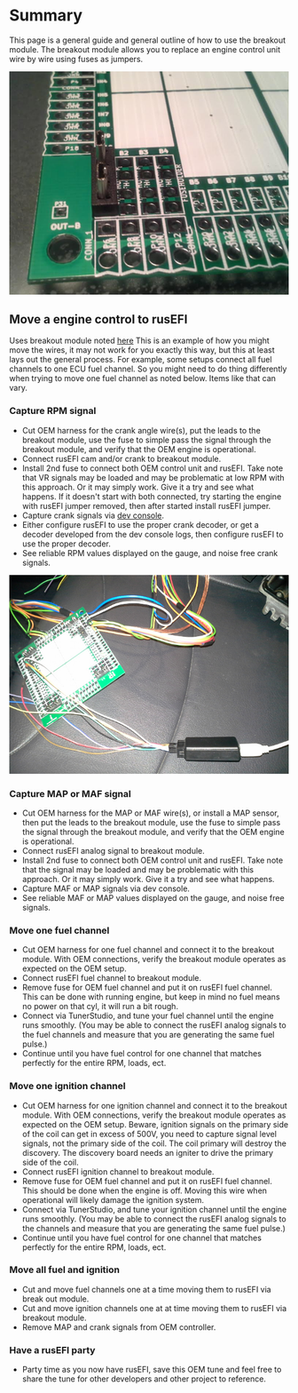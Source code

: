 # Summary

This page is a general guide and general outline of how to use the breakout module. The breakout module allows you to replace an engine control unit wire by wire using fuses as jumpers.

![Breakout](Images/breakout.png)

## Move a engine control to rusEFI

Uses breakout module noted [here](http://rusefi.com/forum/viewtopic.php?f=4&t=454) This is an example of how you might move the wires, it may not work for you exactly this way, but this at least lays out the general process. For example, some setups connect all fuel channels to one ECU fuel channel. So you might need to do thing differently when trying to move one fuel channel as noted below. Items like that can vary.

### Capture RPM signal

* Cut OEM harness for the crank angle wire(s), put the leads to the breakout module, use the fuse to simple pass the signal through the breakout module, and verify that the OEM engine is operational.
* Connect rusEFI cam and/or crank to breakout module.
* Install 2nd fuse to connect both OEM control unit and rusEFI. Take note that VR signals may be loaded and may be problematic at low RPM with this approach. Or it may simply work. Give it a try and see what happens. If it doesn't start with both connected, try starting the engine with rusEFI jumper removed, then after started install rusEFI jumper.
* Capture crank signals via [dev console](Console.md).
* Either configure rusEFI to use the proper crank decoder, or get a decoder developed from the dev console logs, then configure rusEFI to use the proper decoder.
* See reliable RPM values displayed on the gauge, and noise free crank signals.

![Harness and Analyzer](Images/Harness_and_analyzer.jpg)

### Capture MAP or MAF signal

* Cut OEM harness for the MAP or MAF wire(s), or install a MAP sensor, then put the leads to the breakout module, use the fuse to simple pass the signal through the breakout module, and verify that the OEM engine is operational.
* Connect rusEFI analog signal to breakout module.
* Install 2nd fuse to connect both OEM control unit and rusEFI. Take note that the signal may be loaded and may be problematic with this approach. Or it may simply work. Give it a try and see what happens.
* Capture MAF or MAP signals via dev console.
* See reliable MAF or MAP values displayed on the gauge, and noise free signals.

### Move one fuel channel

* Cut OEM harness for one fuel channel and connect it to the breakout module. With OEM connections, verify the breakout module operates as expected on the OEM setup.
* Connect rusEFI fuel channel to breakout module.
* Remove fuse for OEM fuel channel and put it on rusEFI fuel channel. This can be done with running engine, but keep in mind no fuel means no power on that cyl, it will run a bit rough.
* Connect via TunerStudio, and tune your fuel channel until the engine runs smoothly. (You may be able to connect the rusEFI analog signals to the fuel channels and measure that you are generating the same fuel pulse.)
* Continue until you have fuel control for one channel that matches perfectly for the entire RPM, loads, ect.

### Move one ignition channel

* Cut OEM harness for one ignition channel and connect it to the breakout module. With OEM connections, verify the breakout module operates as expected on the OEM setup. Beware, ignition signals on the primary side of the coil can get in excess of 500V, you need to capture signal level signals, not the primary side of the coil. The coil primary will destroy the discovery. The discovery board needs an igniter to drive the primary side of the coil.
* Connect rusEFI ignition channel to breakout module.
* Remove fuse for OEM fuel channel and put it on rusEFI fuel channel. This should be done when the engine is off. Moving this wire when operational will likely damage the ignition system.  
* Connect via TunerStudio, and tune your ignition channel until the engine runs smoothly. (You may be able to connect the rusEFI analog signals to the  channels and measure that you are generating the same fuel pulse.)
* Continue until you have fuel control for one channel that matches perfectly for the entire RPM, loads, ect.

### Move all fuel and ignition

* Cut and move fuel channels one at a time moving them to rusEFI via break out module.
* Cut and move ignition channels one at at time moving them to rusEFI via breakout module.
* Remove MAP and crank signals from OEM controller.

### Have a rusEFI party

* Party time as you now have rusEFI, save this OEM tune and feel free to share the tune for other developers and other project to reference.
